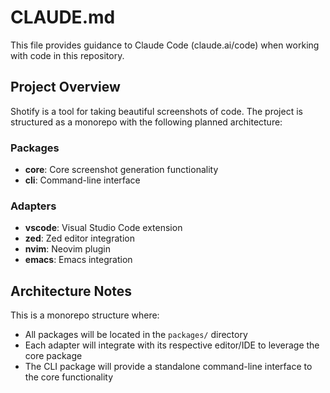 # CLAUDE.md

This file provides guidance to Claude Code (claude.ai/code) when working with code in this repository.

## Project Overview

Shotify is a tool for taking beautiful screenshots of code. The project is structured as a monorepo with the following planned architecture:

### Packages
- **core**: Core screenshot generation functionality
- **cli**: Command-line interface

### Adapters
- **vscode**: Visual Studio Code extension
- **zed**: Zed editor integration
- **nvim**: Neovim plugin
- **emacs**: Emacs integration

## Architecture Notes

This is a monorepo structure where:
- All packages will be located in the `packages/` directory
- Each adapter will integrate with its respective editor/IDE to leverage the core package
- The CLI package will provide a standalone command-line interface to the core functionality
